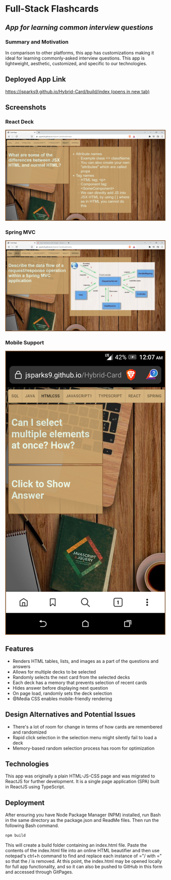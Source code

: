 # Full-Stack Flashcards
## _App for learning common interview questions_

### Summary and Motivation
In comparison to other platforms, this app has customizations making it ideal for learning commonly-asked interview questions. This app is lightweight, aesthetic, customized, and specific to our technologies. 

## Deployed App Link
<div>
<a href="https://jsparks9.github.io/Hybrid-Card/build/index" target="_blank">https://jsparks9.github.io/Hybrid-Card/build/index (opens in new tab)</a>
</div>

## Screenshots
### React Deck
<kbd>
<img src="https://raw.githubusercontent.com/jsparks9/Hybrid-Card/main/imgs/sc1.png" style='border: 2px solid #80532d;' alt="React Deck">
</kbd>

### Spring MVC
<kbd>
<img src="https://raw.githubusercontent.com/jsparks9/Hybrid-Card/main/imgs/sc2.png" style='border: 2px solid #80532d;' alt="Spring Deck">
</kbd>

### Mobile Support
<kbd>
<img src="https://raw.githubusercontent.com/jsparks9/Hybrid-Card/main/imgs/sc3.png" style='border: 2px solid #80532d;' alt="Mobile Support">
</kbd>

## Features
- Renders HTML tables, lists, and images as a part of the questions and answers
- Allows for multiple decks to be selected
- Randomly selects the next card from the selected decks
- Each deck has a memory that prevents selection of recent cards
- Hides answer before displaying next question
- On page load, randomly sets the deck selection
- @Media CSS enables mobile-friendly rendering

## Design Alternatives and Potential Issues

- There's a lot of room for change in terms of how cards are remembered and randomized
- Rapid click selection in the selection menu might silently fail to load a deck
- Memory-based random selection process has room for optimization

## Technologies 
This app was originally a plain HTML-JS-CSS page and was migrated to ReactJS for further development. It is a single page application (SPA) built in ReactJS using TypeScript. 

## Deployment
After ensuring you have Node Package Manager (NPM) installed, run Bash in the same directory as the package.json and ReadMe files. Then run the following Bash command.
```sh
npm build
```
This will create a build folder containing an index.html file. Paste the contents of the index.html file into an online HTML beautifier and then use notepad's ctrl+h command to find and replace each instance of ="/ with =" so that the / is removed. At this point, the index.html may be opened locally for full app functionality, and so it can also be pushed to GitHub in this form and accessed through GitPages. 
